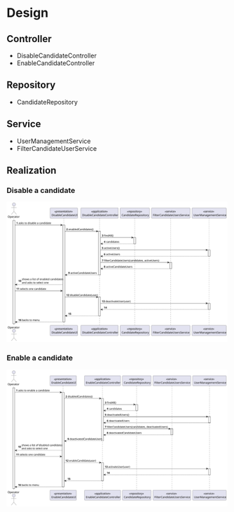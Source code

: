 # Design

## Controller

 - DisableCandidateController
 - EnableCandidateController

## Repository

- CandidateRepository

## Service

 - UserManagementService
 - FilterCandidateUserService

## Realization

### Disable a candidate

![](../SD/SD-Disable-Candidate.svg)

### Enable a candidate

![](../SD/SD-Enable-Candidate.svg)

